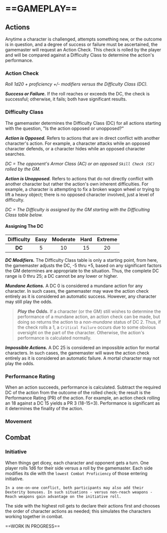 # ==GAMEPLAY==

<!--Add copy here -->

## Actions

<!--Add Types of Actions here -->

Anytime a character is challenged, attempts something new, or the outcome is in question, and a degree of success or failure must be ascertained, the gamemaster will request an Action Check. This check is rolled by the player and will be compared against a Difficulty Class to determine the action's performance.

### Action Check

*Roll 1d20 + proficiency +/- modifiers versus the Difficulty Class (DC).*

***Success or Failure.*** If the roll reaches or exceeds the DC, the check is successful; otherwise, it fails; both have significant results.

### Difficulty Class

The gamemaster determines the Difficulty Class (DC) for all actions starting with the question, "Is the action opposed or unopposed?"

***Action is Opposed.*** Refers to actions that are in direct conflict with another character's action. For example, a character attacks while an opposed character defends, or a character hides while an opposed character searches.

*DC = The opponent's Armor Class (AC) or an opposed `Skill Check (SC)` rolled by the GM.*

***Action is Unopposed.*** Refers to actions that do not directly conflict with another character but rather the action's own inherent difficulties. For example, a character is attempting to fix a broken wagon wheel or trying to lift a heavy object; there is no opposed character involved, just a level of difficulty.

*DC = The Difficulty is assigned by the GM starting with the Difficulting Class table below.*

#### Assigning The DC

| Difficulty | Easy | Moderate | Hard | Extreme |
| :--------: | :--: | :------: | :--: | :-----: |
|   **DC**   |  5   |    10    |  15  |   20    |

***DC Modifiers.*** The Difficulty Class table is only a starting point, from here, the gamemaster adjusts the DC, -5 thru +5, based on any significant factors the GM determines are appropriate to the situation. Thus, the complete DC range is 0 thru 25; a DC cannot be any lower or higher.

***Mundane Actions.*** A DC 0 is considered a mundane action for any character. In such cases, the gamemaster may wave the action check entirely as it is considered an automatic success. However, any character may still play the odds.

> ***Play the Odds.*** If a character (or the GM) still wishes to determine the performance of a mundane action, an action check can be made, but doing so returns the action to a *non-mundane* status of DC 2. Thus, if the check rolls a 1, a `Critical Failure` occurs due to some obvious oversight on the part of the character. Otherwise, the action's performance is calculated normally.

***Impossible Actions.*** A DC 25 is considered an impossible action for mortal characters. In such cases, the gamemaster will wave the action check entirely as it is considered an automatic failure. A mortal character may not play the odds.

### Performance Rating

When an action succeeds, performance is calculated. Subtract the required DC of the action from the outcome of the rolled check; the result is the Performance Rating (PR) of the action. For example, an action check rolling an 18 against a DC 15 yields a PR 3 (18-15=3). Performance is significant as it determines the finality of the action.

### Movement

<!--Add copy here -->

## Combat

<!--Add copy here -->

### Initiative

When things get dicey, each character and opponent gets a turn. One player rolls 1d6 for their side versus a roll by the gamemaster. Each side modifies its die with the `lowest Combat Proficiency` of those entering initiative.

`In a one-on-one conflict, both participants may also add their Dexterity bonuses. In such situations - versus non-reach weapons - Reach weapons gain advantage on the initiative roll.`

The side with the highest roll gets to declare their actions first and chooses the order of character actions as needed; this simulates the characters working together in combat.



==WORK IN PROGRESS==

